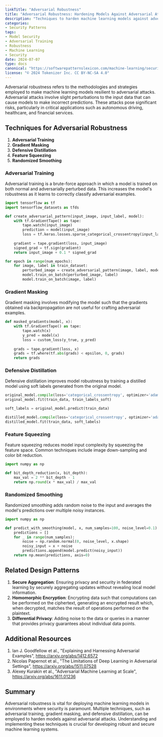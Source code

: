 ```yaml
---
linkTitle: "Adversarial Robustness"
title: "Adversarial Robustness: Hardening Models Against Adversarial Attacks"
description: "Techniques to harden machine learning models against adversarial attacks and enhance their security in deployment."
categories:
- Security Patterns
tags:
- Model Security
- Adversarial Training
- Robustness
- Machine Learning
- Security
date: 2024-07-07
type: docs
canonical: "https://softwarepatternslexicon.com/machine-learning/security-patterns/model-security/adversarial-robustness"
license: "© 2024 Tokenizer Inc. CC BY-NC-SA 4.0"
---
```



Adversarial robustness refers to the methodologies and strategies employed to make machine learning models resilient to adversarial attacks. Adversarial attacks involve slight perturbations to the input data that can cause models to make incorrect predictions. These attacks pose significant risks, particularly in critical applications such as autonomous driving, healthcare, and financial services.

## Techniques for Adversarial Robustness

1. **Adversarial Training**
2. **Gradient Masking**
3. **Defensive Distillation**
4. **Feature Squeezing**
5. **Randomized Smoothing**

### Adversarial Training

Adversarial training is a brute-force approach in which a model is trained on both normal and adversarially perturbed data. This increases the model's robustness as it learns to correctly classify adversarial examples.

```python
import tensorflow as tf
import tensorflow_datasets as tfds

def create_adversarial_pattern(input_image, input_label, model):
    with tf.GradientTape() as tape:
        tape.watch(input_image)
        prediction = model(input_image)
        loss = tf.keras.losses.sparse_categorical_crossentropy(input_label, prediction)
    
    gradient = tape.gradient(loss, input_image)
    signed_grad = tf.sign(gradient)
    return input_image + 0.1 * signed_grad

for epoch in range(num_epochs):
    for image, label in train_dataset:
        perturbed_image = create_adversarial_pattern(image, label, model)
        model.train_on_batch(perturbed_image, label)
        model.train_on_batch(image, label)
```

### Gradient Masking

Gradient masking involves modifying the model such that the gradients obtained via backpropagation are not useful for crafting adversarial examples. 

```python
def masked_gradients(model, x):
    with tf.GradientTape() as tape:
        tape.watch(x)
        y_pred = model(x)
        loss = custom_loss(y_true, y_pred)
    
    grads = tape.gradient(loss, x)
    grads = tf.where(tf.abs(grads) < epsilon, 0, grads)
    return grads
```

### Defensive Distillation

Defensive distillation improves model robustness by training a distilled model using soft labels generated from the original model.

```python
original_model.compile(loss='categorical_crossentropy', optimizer='adam')
original_model.fit(train_data, train_labels_soft)

soft_labels = original_model.predict(train_data)

distilled_model.compile(loss='categorical_crossentropy', optimizer='adam')
distilled_model.fit(train_data, soft_labels)
```

### Feature Squeezing

Feature squeezing reduces model input complexity by squeezing the feature space. Common techniques include image down-sampling and color bit reduction.

```python
import numpy as np

def bit_depth_reduction(x, bit_depth):
    max_val = 2 ** bit_depth - 1
    return np.round(x * max_val) / max_val
```

### Randomized Smoothing

Randomized smoothing adds random noise to the input and averages the model's predictions over multiple noisy instances.

```python
import numpy as np

def predict_with_smoothing(model, x, num_samples=100, noise_level=0.1):
    predictions = []
    for _ in range(num_samples):
        noise = np.random.normal(0, noise_level, x.shape)
        noisy_input = x + noise
        predictions.append(model.predict(noisy_input))
    return np.mean(predictions, axis=0)
```

## Related Design Patterns

1. **Secure Aggregation**: Ensuring privacy and security in federated learning by securely aggregating updates without revealing local model information.
2. **Homomorphic Encryption**: Encrypting data such that computations can be performed on the ciphertext, generating an encrypted result which, when decrypted, matches the result of operations performed on the plaintext.
3. **Differential Privacy**: Adding noise to the data or queries in a manner that provides privacy guarantees about individual data points.

## Additional Resources

1. Ian J. Goodfellow et al., "Explaining and Harnessing Adversarial Examples", https://arxiv.org/abs/1412.6572
2. Nicolas Papernot et al., "The Limitations of Deep Learning in Adversarial Settings", https://arxiv.org/abs/1511.07528
3. Alexey Kurakin et al., "Adversarial Machine Learning at Scale", https://arxiv.org/abs/1611.01236

## Summary

Adversarial robustness is vital for deploying machine learning models in environments where security is paramount. Multiple techniques, such as adversarial training, gradient masking, and defensive distillation, can be employed to harden models against adversarial attacks. Understanding and implementing these techniques is crucial for developing robust and secure machine learning systems.
